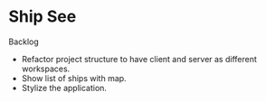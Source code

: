 # Ship See

Backlog

- Refactor project structure to have client and server as different workspaces.
- Show list of ships with map.
- Stylize the application.
